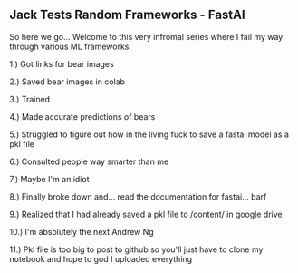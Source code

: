 ## Jack Tests Random Frameworks - FastAI

So here we go... Welcome to this very infromal series where I fail my way through various ML frameworks.<br>


1.) Got links for bear images

2.) Saved bear images in colab

3.) Trained

4.) Made accurate predictions of bears

5.) Struggled to figure out how in the living fuck to save a fastai model as a pkl file

6.) Consulted people way smarter than me

7.) Maybe I'm an idiot

8.) Finally broke down and... read the documentation for fastai... barf

9.) Realized that I had already saved a pkl file to /content/ in google drive

10.) I'm absolutely the next Andrew Ng

11.) Pkl file is too big to post to github so you'll just have to clone my notebook and hope to god I uploaded everything
